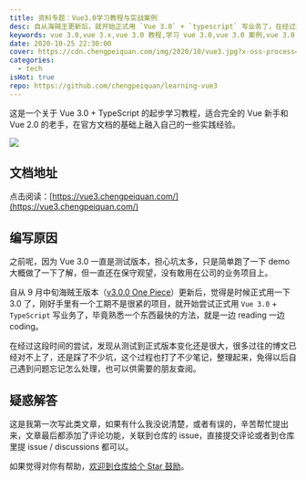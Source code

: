 ```yaml
---
title: 资料专题：Vue3.0学习教程与实战案例
desc: 自从海贼王更新后，就开始正式用 `Vue 3.0` + `typescript` 写业务了，在经过这段时间的尝试，发现从测试到正式版本变化还是很大，很多过往的博文已经对不上了，还是踩了不少坑，这个过程也打了不少笔记，整理起来，供需要的朋友避坑，也免得以后自己忘记了。
keywords: vue 3.0,vue 3.x,vue 3.0 教程,学习 vue 3.0,vue 3.0 案例,vue 3.0 教学,vue 3.0 好用吗
date: 2020-10-25 22:30:00
cover: https://cdn.chengpeiquan.com/img/2020/10/vue3.jpg?x-oss-process=image/interlace,1
categories:
  - tech
isHot: true
repo: https://github.com/chengpeiquan/learning-vue3
---
```


这是一个关于 Vue 3.0 + TypeScript 的起步学习教程，适合完全的 Vue 新手和 Vue 2.0 的老手，在官方文档的基础上融入自己的一些实践经验。

![](https://cdn.chengpeiquan.com/img/2021/01/vue3.png)

## 文档地址

点击阅读：[https://vue3.chengpeiquan.com/](https://vue3.chengpeiquan.com/)

## 编写原因

之前呢，因为 Vue 3.0 一直是测试版本，担心坑太多，只是简单跑了一下 demo 大概做了一下了解，但一直还在保守观望，没有敢用在公司的业务项目上。

自从 9 月中旬海贼王版本（[v3.0.0 One Piece](https://github.com/vuejs/vue-next/releases/tag/v3.0.0)）更新后，觉得是时候正式用一下 3.0 了，刚好手里有一个工期不是很紧的项目，就开始尝试正式用 `Vue 3.0` + `TypeScript` 写业务了，毕竟熟悉一个东西最快的方法，就是一边 reading 一边 coding。

在经过这段时间的尝试，发现从测试到正式版本变化还是很大，很多过往的博文已经对不上了，还是踩了不少坑，这个过程也打了不少笔记，整理起来，免得以后自己遇到问题忘记怎么处理，也可以供需要的朋友查阅。

## 疑惑解答

这是我第一次写此类文章，如果有什么我没说清楚，或者有误的，辛苦帮忙提出来，文章最后都添加了评论功能，关联到仓库的 issue，直接提交评论或者到仓库里提 issue / discussions 都可以。

如果觉得对你有帮助，[欢迎到仓库给个 Star 鼓励](https://github.com/chengpeiquan/learning-vue3)。
